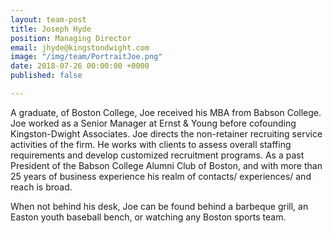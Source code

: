 ```yaml
---
layout: team-post
title: Joseph Hyde
position: Managing Director
email: jhyde@kingstondwight.com
image: "/img/team/PortraitJoe.png"
date: 2018-07-26 00:00:00 +0000
published: false

---
```

A graduate, of Boston College, Joe received his MBA from Babson College. Joe worked as a Senior Manager at Ernst & Young before cofounding Kingston-Dwight Associates.  Joe directs the non-retainer recruiting service activities of the firm.  He works with clients to assess overall staffing requirements and develop customized recruitment programs.  As a past President of the Babson College Alumni Club of Boston, and with more than 25 years of business experience his realm of contacts/ experiences/ and reach is broad.

When not behind his desk, Joe can be found behind a barbeque grill, an Easton youth baseball bench, or watching any Boston sports team.